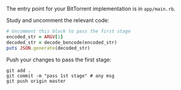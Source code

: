 The entry point for your BitTorrent implementation is in `app/main.rb`.

Study and uncomment the relevant code: 

```ruby
# Uncomment this block to pass the first stage
encoded_str = ARGV[1]
decoded_str = decode_bencode(encoded_str)
puts JSON.generate(decoded_str)
```

Push your changes to pass the first stage:

```
git add .
git commit -m "pass 1st stage" # any msg
git push origin master
```
